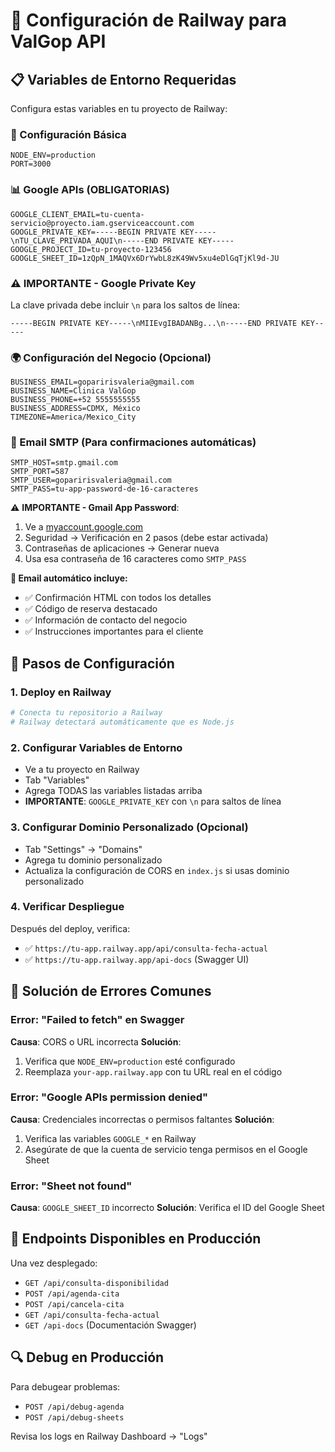 # 🚀 Configuración de Railway para ValGop API

## 📋 Variables de Entorno Requeridas

Configura estas variables en tu proyecto de Railway:

### 🔧 Configuración Básica
```env
NODE_ENV=production
PORT=3000
```

### 📊 Google APIs (OBLIGATORIAS)
```env
GOOGLE_CLIENT_EMAIL=tu-cuenta-servicio@proyecto.iam.gserviceaccount.com
GOOGLE_PRIVATE_KEY=-----BEGIN PRIVATE KEY-----\nTU_CLAVE_PRIVADA_AQUI\n-----END PRIVATE KEY-----
GOOGLE_PROJECT_ID=tu-proyecto-123456
GOOGLE_SHEET_ID=1zQpN_1MAQVx6DrYwbL8zK49Wv5xu4eDlGqTjKl9d-JU
```

### ⚠️ **IMPORTANTE - Google Private Key**
La clave privada debe incluir `\n` para los saltos de línea:
```
-----BEGIN PRIVATE KEY-----\nMIIEvgIBADANBg...\n-----END PRIVATE KEY-----
```

### 🌍 Configuración del Negocio (Opcional)
```env
BUSINESS_EMAIL=goparirisvaleria@gmail.com
BUSINESS_NAME=Clinica ValGop
BUSINESS_PHONE=+52 5555555555
BUSINESS_ADDRESS=CDMX, México
TIMEZONE=America/Mexico_City
```

### 📧 Email SMTP (Para confirmaciones automáticas)
```env
SMTP_HOST=smtp.gmail.com
SMTP_PORT=587
SMTP_USER=goparirisvaleria@gmail.com
SMTP_PASS=tu-app-password-de-16-caracteres
```

⚠️ **IMPORTANTE - Gmail App Password**:
1. Ve a [myaccount.google.com](https://myaccount.google.com)
2. Seguridad → Verificación en 2 pasos (debe estar activada)
3. Contraseñas de aplicaciones → Generar nueva
4. Usa esa contraseña de 16 caracteres como `SMTP_PASS`

**📧 Email automático incluye:**
- ✅ Confirmación HTML con todos los detalles
- ✅ Código de reserva destacado
- ✅ Información de contacto del negocio
- ✅ Instrucciones importantes para el cliente

## 🔧 Pasos de Configuración

### 1. **Deploy en Railway**
```bash
# Conecta tu repositorio a Railway
# Railway detectará automáticamente que es Node.js
```

### 2. **Configurar Variables de Entorno**
- Ve a tu proyecto en Railway
- Tab "Variables"
- Agrega TODAS las variables listadas arriba
- **IMPORTANTE**: `GOOGLE_PRIVATE_KEY` con `\n` para saltos de línea

### 3. **Configurar Dominio Personalizado (Opcional)**
- Tab "Settings" → "Domains"
- Agrega tu dominio personalizado
- Actualiza la configuración de CORS en `index.js` si usas dominio personalizado

### 4. **Verificar Despliegue**
Después del deploy, verifica:
- ✅ `https://tu-app.railway.app/api/consulta-fecha-actual`
- ✅ `https://tu-app.railway.app/api-docs` (Swagger UI)

## 🐛 Solución de Errores Comunes

### Error: "Failed to fetch" en Swagger
**Causa**: CORS o URL incorrecta
**Solución**: 
1. Verifica que `NODE_ENV=production` esté configurado
2. Reemplaza `your-app.railway.app` con tu URL real en el código

### Error: "Google APIs permission denied"
**Causa**: Credenciales incorrectas o permisos faltantes
**Solución**:
1. Verifica las variables `GOOGLE_*` en Railway
2. Asegúrate de que la cuenta de servicio tenga permisos en el Google Sheet

### Error: "Sheet not found"
**Causa**: `GOOGLE_SHEET_ID` incorrecto
**Solución**: Verifica el ID del Google Sheet

## 📱 Endpoints Disponibles en Producción

Una vez desplegado:
- `GET /api/consulta-disponibilidad`
- `POST /api/agenda-cita`
- `POST /api/cancela-cita`
- `GET /api/consulta-fecha-actual`
- `GET /api-docs` (Documentación Swagger)

## 🔍 Debug en Producción

Para debugear problemas:
- `POST /api/debug-agenda`
- `POST /api/debug-sheets`

Revisa los logs en Railway Dashboard → "Logs" 
